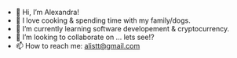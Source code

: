 - 👋 Hi, I’m Alexandra!
- 👀 I love cooking & spending time with my family/dogs.
- 🌱 I’m currently learning software developement & cryptocurrency.
- 💞️ I’m looking to collaborate on ... lets see!?
- 📫 How to reach me: alistt@gmail.com

<!---
alistt/alistt is a ✨ special ✨ repository because its `README.md` (this file) appears on your GitHub profile.
You can click the Preview link to take a look at your changes.
--->
